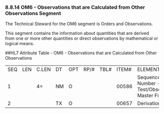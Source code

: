 ### 8.8.14 OM6 - Observations that are Calculated from Other Observations Segment

The Technical Steward for the OM6 segment is Orders and Observations.

This segment contains the information about quantities that are derived from one or more other quantities or direct observations by mathematical or logical means.

##HL7 Attribute Table - OM6 - Observations that are Calculated from Other Observations

|     |     |     |     |     |     |     |     |     |
| --- | --- | --- | --- | --- | --- | --- | --- | --- |
| SEQ | LEN | C.LEN | DT | OPT | RP/# | TBL# | ITEM# | ELEMENT NAME |
| 1 |  | 4= | NM | O |  |  | 00586 | Sequence Number - Test/Observation Master File |
| 2 |  |  | TX | O |  |  | 00657 | Derivation Rule |
